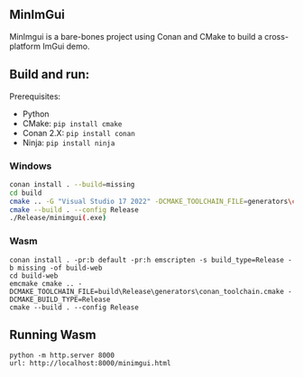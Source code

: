 ## MinImGui

MinImgui is a bare-bones project using Conan and CMake to build a cross-platform ImGui demo.

## Build and run:

Prerequisites: 
- Python
- CMake: `pip install cmake`
- Conan 2.X: `pip install conan`
- Ninja: `pip install ninja`

### Windows
```bash
conan install . --build=missing
cd build
cmake .. -G "Visual Studio 17 2022" -DCMAKE_TOOLCHAIN_FILE=generators\conan_toolchain.cmake  -DCMAKE_POLICY_DEFAULT_CMP0091=NEW
cmake --build . --config Release
./Release/minimgui(.exe)
```

### Wasm
```
conan install . -pr:b default -pr:h emscripten -s build_type=Release -b missing -of build-web
cd build-web
emcmake cmake .. -DCMAKE_TOOLCHAIN_FILE=build\Release\generators\conan_toolchain.cmake -DCMAKE_BUILD_TYPE=Release
cmake --build . --config Release
```

## Running Wasm
```
python -m http.server 8000
url: http://localhost:8000/minimgui.html
```